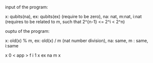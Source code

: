 input of the program:

x: qubits(na), ex: qubits(ex) (require to be zero), na: nat, m:nat, i:nat (requires to be related to m, such that 2^{n-1} <= 2^i < 2^n)

ouptu of the program:

x: old(x) % m, ex: old(x) / m (nat number division), na: same, m : same, i:same


<pexp gate = 'QFT' > <id> x </id> <vexp> 0 </vexp> </pexp> 
< app > <id> f </id> <vexp op = 'plus' > <id> i </id> <vexp> 1 </vexp> <id> x </id> <id> ex </id> <id> na </id> <id> m </id> </app> 
<pexp gate = 'RQFT' > <id> x </id> </pexp>
